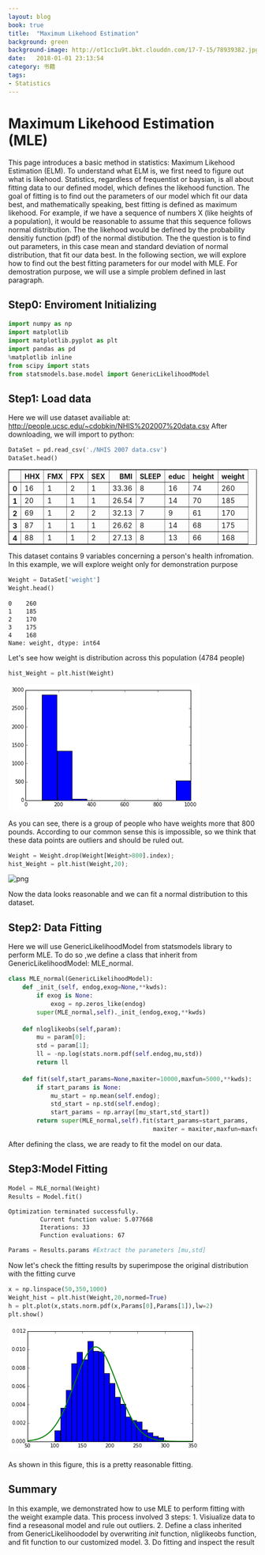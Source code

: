 ```yaml
---
layout: blog
book: true
title:  "Maximum Likehood Estimation"
background: green
background-image: http://ot1cc1u9t.bkt.clouddn.com/17-7-15/78939382.jpg
date:   2018-01-01 23:13:54
category: 书籍
tags:
- Statistics
---
```


# Maximum Likehood Estimation (MLE)

This page introduces a basic method in statistics: Maximum Likehood Estimation (ELM). To understand what ELM is, we first need to figure out what is likehood. Statistics, regardless of frequentist or baysian, is all about fitting data to our defined model, which defines the likehood function. The goal of fitting is to find out the parameters of our model which fit our data best, and mathematically speaking, best fitting is defined as maximum likehood. 
For example, if we have a sequence of numbers X (like heights of a population), it would be reasonable to assume that this sequence follows normal distribution. The the likehood would be defined by the probability densitiy function (pdf) of the normal distibution. The the question is to find out parameters, in this case mean and standard deviation of normal distribution, that fit our data best. 
In the following section, we will explore how to find out the best fitting parameters for our model with MLE. For demostration purpose, we will use a simple problem defined in last paragraph.

## Step0: Enviroment Initializing


```python
import numpy as np
import matplotlib
import matplotlib.pyplot as plt
import pandas as pd
%matplotlib inline
from scipy import stats
from statsmodels.base.model import GenericLikelihoodModel
```

## Step1: Load data

Here we will use dataset availiable at: http://people.ucsc.edu/~cdobkin/NHIS%202007%20data.csv
After downloading, we will import to python:


```python
DataSet = pd.read_csv('./NHIS 2007 data.csv')
DataSet.head()
```




<div>
<table border="1" class="dataframe">
  <thead>
    <tr style="text-align: right;">
      <th></th>
      <th>HHX</th>
      <th>FMX</th>
      <th>FPX</th>
      <th>SEX</th>
      <th>BMI</th>
      <th>SLEEP</th>
      <th>educ</th>
      <th>height</th>
      <th>weight</th>
    </tr>
  </thead>
  <tbody>
    <tr>
      <th>0</th>
      <td>16</td>
      <td>1</td>
      <td>2</td>
      <td>1</td>
      <td>33.36</td>
      <td>8</td>
      <td>16</td>
      <td>74</td>
      <td>260</td>
    </tr>
    <tr>
      <th>1</th>
      <td>20</td>
      <td>1</td>
      <td>1</td>
      <td>1</td>
      <td>26.54</td>
      <td>7</td>
      <td>14</td>
      <td>70</td>
      <td>185</td>
    </tr>
    <tr>
      <th>2</th>
      <td>69</td>
      <td>1</td>
      <td>2</td>
      <td>2</td>
      <td>32.13</td>
      <td>7</td>
      <td>9</td>
      <td>61</td>
      <td>170</td>
    </tr>
    <tr>
      <th>3</th>
      <td>87</td>
      <td>1</td>
      <td>1</td>
      <td>1</td>
      <td>26.62</td>
      <td>8</td>
      <td>14</td>
      <td>68</td>
      <td>175</td>
    </tr>
    <tr>
      <th>4</th>
      <td>88</td>
      <td>1</td>
      <td>1</td>
      <td>2</td>
      <td>27.13</td>
      <td>8</td>
      <td>13</td>
      <td>66</td>
      <td>168</td>
    </tr>
  </tbody>
</table>
</div>



This dataset contains 9 variables concerning a person's health infromation. In this example, we will explore weight only for demonstration purpose


```python
Weight = DataSet['weight']
Weight.head()
```




    0    260
    1    185
    2    170
    3    175
    4    168
    Name: weight, dtype: int64



Let's see how weight is distribution across this population (4784 people)


```python
hist_Weight = plt.hist(Weight)
```


![png](MLE_files/MLE_10_0.png)


As you can see, there is a group of people who have weights more that 800 pounds. According to our common sense this is impossible, so we think that these data points are outliers and should be ruled out.


```python
Weight = Weight.drop(Weight[Weight>800].index);
hist_Weight = plt.hist(Weight,20);
```


![png]({{"MLE_files/MLE_12_0.png"|absolute_url}})


Now the data looks reasonable and we can fit a normal distribution to this dataset.

## Step2: Data Fitting

Here we will use GenericLikelihoodModel from statsmodels library to perform MLE. To do so ,we define a class that inherit from GenericLikelihoodModel: MLE_normal.


```python
class MLE_normal(GenericLikelihoodModel):
    def _init_(self, endog,exog=None,**kwds):
        if exog is None:
            exog = np.zeros_like(endog)
        super(MLE_normal,self)._init_(endog,exog,**kwds)
    
    def nloglikeobs(self,param):
        mu = param[0];
        std = param[1];
        ll = -np.log(stats.norm.pdf(self.endog,mu,std))
        return ll
    
    def fit(self,start_params=None,maxiter=10000,maxfun=5000,**kwds):
        if start_params is None:
            mu_start = np.mean(self.endog);
            std_start = np.std(self.endog);
            start_params = np.array([mu_start,std_start])
        return super(MLE_normal,self).fit(start_params=start_params,
                                         maxiter = maxiter,maxfun=maxfun,**kwds)
```

After defining the class, we are ready to fit the model on our data.

## Step3:Model Fitting


```python
Model = MLE_normal(Weight)
Results = Model.fit()
```

    Optimization terminated successfully.
             Current function value: 5.077668
             Iterations: 33
             Function evaluations: 67
    


```python
Params = Results.params #Extract the parameters [mu,std]
```

Now let's check the fitting results by superimpose the original distribution with the fitting curve


```python
x = np.linspace(50,350,1000)
Weight_hist = plt.hist(Weight,20,normed=True)
h = plt.plot(x,stats.norm.pdf(x,Params[0],Params[1]),lw=2)
plt.show()
```


![png](MLE_files/MLE_22_0.png)


As shown in this figure, this is a pretty reasonable fitting.

## Summary

In this example, we demonstrated how to use MLE to perform fitting with the weight example data. This process involved 3 steps: 1. Visiualize data to find a reseasonal model and rule out outliers. 2. Define a class inherited from GenericLikelihoododel by overwriting _init_ function, nliglikeobs function, and fit function to our customized model. 3. Do fitting and inspect the result 
